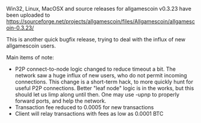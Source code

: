 Win32, Linux, MacOSX and source releases for allgamescoin v0.3.23 have been uploaded to
https://sourceforge.net/projects/allgamescoin/files/Allgamescoin/allgamescoin-0.3.23/

This is another quick bugfix release, trying to deal with the influx of new allgamescoin users.

Main items of note:

* P2P connect-to-node logic changed to reduce timeout a bit.  The network saw a huge influx of new users, who do not permit incoming connections.  This change is a short-term hack, to more quickly hunt for useful P2P connections.  Better "leaf node" logic is in the works, but this should let us limp along until then.  One may use -upnp to properly forward ports, and help the network.
* Transaction fee reduced to 0.0005 for new transactions
* Client will relay transactions with fees as low as 0.0001 BTC
